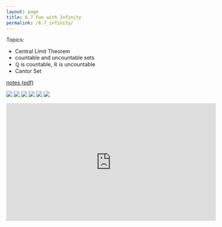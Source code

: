 ```yaml
---
layout: page
title: 6.7 Fun with Infinity
permalink: /6.7_infinity/
---
```


Topics: 
- Central Limit Theorem
- countable and uncountable sets
- $\mathbb{Q}$ is countable, $\mathbb{R}$ is uncountable
- Cantor Set

[notes (pdf)](PCHA_6.7_Infinity.pdf)

![](0.png)
![](1.png)
![](2.png)
![](3.png)
![](4.png)
![](5.png)

<iframe width="560" height="315" src="https://www.youtube.com/embed/4wVoKI2bBfE" title="YouTube video player" frameborder="0" allow="accelerometer; autoplay; clipboard-write; encrypted-media; gyroscope; picture-in-picture" allowfullscreen></iframe>


